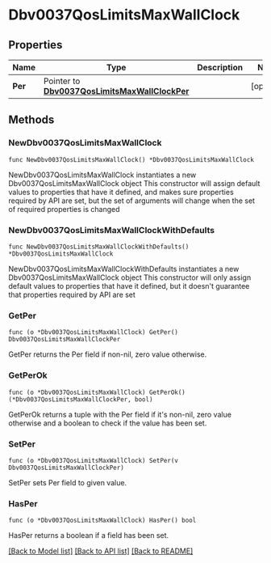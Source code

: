 # Dbv0037QosLimitsMaxWallClock

## Properties

Name | Type | Description | Notes
------------ | ------------- | ------------- | -------------
**Per** | Pointer to [**Dbv0037QosLimitsMaxWallClockPer**](Dbv0037QosLimitsMaxWallClockPer.md) |  | [optional] 

## Methods

### NewDbv0037QosLimitsMaxWallClock

`func NewDbv0037QosLimitsMaxWallClock() *Dbv0037QosLimitsMaxWallClock`

NewDbv0037QosLimitsMaxWallClock instantiates a new Dbv0037QosLimitsMaxWallClock object
This constructor will assign default values to properties that have it defined,
and makes sure properties required by API are set, but the set of arguments
will change when the set of required properties is changed

### NewDbv0037QosLimitsMaxWallClockWithDefaults

`func NewDbv0037QosLimitsMaxWallClockWithDefaults() *Dbv0037QosLimitsMaxWallClock`

NewDbv0037QosLimitsMaxWallClockWithDefaults instantiates a new Dbv0037QosLimitsMaxWallClock object
This constructor will only assign default values to properties that have it defined,
but it doesn't guarantee that properties required by API are set

### GetPer

`func (o *Dbv0037QosLimitsMaxWallClock) GetPer() Dbv0037QosLimitsMaxWallClockPer`

GetPer returns the Per field if non-nil, zero value otherwise.

### GetPerOk

`func (o *Dbv0037QosLimitsMaxWallClock) GetPerOk() (*Dbv0037QosLimitsMaxWallClockPer, bool)`

GetPerOk returns a tuple with the Per field if it's non-nil, zero value otherwise
and a boolean to check if the value has been set.

### SetPer

`func (o *Dbv0037QosLimitsMaxWallClock) SetPer(v Dbv0037QosLimitsMaxWallClockPer)`

SetPer sets Per field to given value.

### HasPer

`func (o *Dbv0037QosLimitsMaxWallClock) HasPer() bool`

HasPer returns a boolean if a field has been set.


[[Back to Model list]](../README.md#documentation-for-models) [[Back to API list]](../README.md#documentation-for-api-endpoints) [[Back to README]](../README.md)


